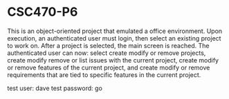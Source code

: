 # CSC470-P6

This is an object-oriented project that emulated a office environment.
Upon execution, an authenticated user must login, then select an existing project to work on.
After a project is selected, the main screen is reached.
The authenticated user can now: select create modify or remove projects,  create modify remove or list issues with the current project,
create modify or remove features of the current project, and create modify or remove requirements that are tied to specific features in the current project.

test user:      dave
test password:  go
